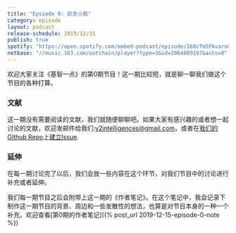 ```yaml
---
title: "Epsiode 0: 前言小叙"
category: episode
layout: podcast
release-schedule: 2019/12/15
publish: true
spotify: "https://open.spotify.com/embed-podcast/episode/268cTm5PAvaroCoRirt8lx"
netbase: "//music.163.com/outchain/player?type=3&id=2064809197&auto=0"
---
```

欢迎大家关注《基智一点》的第0期节目！这一期比较短，就是聊一聊我们做这个节目的各种打算。

### 文献
这一期没有需要阅读的文献，我们就随便聊聊吧。如果大家有感兴趣的或者想一起讨论的文献，欢迎发邮件给我们:y2intelligences@gmail.com，或者在[我们的Github Repo](https://github.com/ftvision/y2intelligences)上[建立Issue](https://github.com/ftvision/y2intelligences/issues).

### 延伸
在每一期讨论完了以后，我们会放一些内容在这个环节，对我们节目中的讨论进行补充或者延伸。

我们每一期节目之后会附带上这一期的《作者笔记》。在这个笔记中，我会记录下制作这一期节目的背景、周边和一些发散性的想法，也算是对节目本身的一种一个补充。欢迎查看[第0期的作者笔记]({% post_url 2019-12-15-episode-0-note %})
